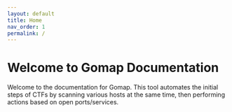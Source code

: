 ```yaml
---
layout: default
title: Home
nav_order: 1
permalink: /
---
```


# Welcome to Gomap Documentation

Welcome to the documentation for Gomap. This tool automates the initial steps of CTFs by scanning various hosts at the same time, then performing actions based on open ports/services.
